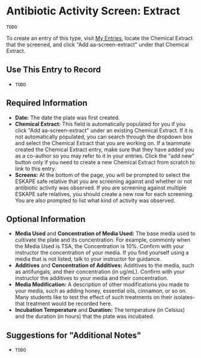 # Antibiotic Activity Screen: Extract

`TODO`

To create an entry of this type, visit [My Entries](https://discovery.tinyearth.wisc.edu/my-entries/), locate the Chemical Extract that the screened, and click "Add aa-screen-extract" under that Chemical Extract.

## Use This Entry to Record

- `TODO`

## Required Information

- **Date:** The date the plate was first created.
- **Chemical Extract:** This field is automatically populated for you if you click "Add aa-screen-extract" under an existing Chemical Extract. If it is not automatically populated, you can search through the dropdown box and select the Chemical Extract that you are working on. If a teammate created the Chemical Extract entry, make sure that they have added you as a co-author so you may refer to it in your entries. Click the "add new" button only if you need to create a new Chemical Extract from scratch to link to this entry.
- **Screens:** At the bottom of the page, you will be prompted to select the ESKAPE safe relative that you are screening against and whether or not antibiotic activity was observed. If you are screening against multiple ESKAPE safe relatives, you should create a new row for each screening. You are also prompted to list what kind of activity was observed. 

## Optional Information

- **Media Used** and **Concentration of Media Used:** The base media used to cultivate the plate and its concentration. For example, commonly when the Media Used is TSA, the Concentration is 10%. Confirm with your instructor the concentration of your media. If you find yourself using a media that is not listed, talk to your instructor for guidance.
- **Additives** and **Concentration of Additives:** Additives to the media, such as antifungals, and their concentration (in ug/mL). Confirm with your instructor the additives to your media and their concentration.
- **Media Modification:** A description of other modifications you made to your media, such as adding honey, essential oils, cinnamon, or so on. Many students like to test the effect of such treatments on their isolates- that treatment would be recorded here.
- **Incubation Temperature** and **Duration:** The temperature (in Celsius) and the duration (in hours) that the plate was incubated. 

## Suggestions for "Additional Notes"

- `TODO`
